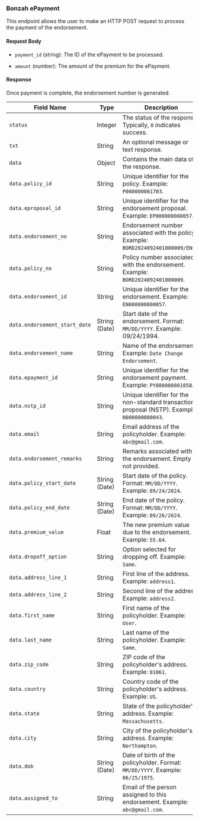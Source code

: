 ### Bonzah ePayment

This endpoint allows the user to make an HTTP POST request to process the payment of the endorsement.

#### Request Body

- `payment_id` (string): The ID of the ePayment to be processed.
    
- `amount` (number): The amount of the premium for the ePayment.
    

#### Response

Once payment is complete, the endorsement number is generated.

| **Field Name** | **Type** | **Description** |
| --- | --- | --- |
| `status` | Integer | The status of the response. Typically, `0` indicates success. |
| `txt` | String | An optional message or text response. |
| `data` | Object | Contains the main data of the response. |
| `data.policy_id` | String | Unique identifier for the policy. Example: `P000000001703`. |
| `data.eproposal_id` | String | Unique identifier for the endorsement proposal. Example: `EP000000000057`. |
| `data.endorsement_no` | String | Endorsement number associated with the policy. Example: `BORD2024092401000009/EN02`. |
| `data.policy_no` | String | Policy number associated with the endorsement. Example: `BORD2024092401000009`. |
| `data.endorsement_id` | String | Unique identifier for the endorsement. Example: `EN000000000057`. |
| `data.endorsement_start_date` | String (Date) | Start date of the endorsement. Format: `MM/DD/YYYY`. Example: 09/24/1994. |
| `data.endorsement_name` | String | Name of the endorsement. Example: `Date Change Endorsement`. |
| `data.epayment_id` | String | Unique identifier for the endorsement payment. Example: `PY000000001058`. |
| `data.nstp_id` | String | Unique identifier for the non-standard transaction proposal (NSTP). Example: `N000000000043`. |
| `data.email` | String | Email address of the policyholder. Example: `abc@gmail.com`. |
| `data.endorsement_remarks` | String | Remarks associated with the endorsement. Empty if not provided. |
| `data.policy_start_date` | String (Date) | Start date of the policy. Format: `MM/DD/YYYY`. Example: `09/24/2024`. |
| `data.policy_end_date` | String (Date) | End date of the policy. Format: `MM/DD/YYYY`. Example: `09/26/2024`. |
| `data.premium_value` | Float | The new premium value due to the endorsement. Example: `55.64`. |
| `data.dropoff_option` | String | Option selected for dropping off. Example: `Same`. |
| `data.address_line_1` | String | First line of the address. Example: `address1`. |
| `data.address_line_2` | String | Second line of the address. Example: `address2`. |
| `data.first_name` | String | First name of the policyholder. Example: `User`. |
| `data.last_name` | String | Last name of the policyholder. Example: `Same`. |
| `data.zip_code` | String | ZIP code of the policyholder's address. Example: `01061`. |
| `data.country` | String | Country code of the policyholder's address. Example: `US`. |
| `data.state` | String | State of the policyholder's address. Example: `Massachusetts`. |
| `data.city` | String | City of the policyholder's address. Example: `Northampton`. |
| `data.dob` | String (Date) | Date of birth of the policyholder. Format: `MM/DD/YYYY`. Example: `06/25/1975`. |
| `data.assigned_to` | String | Email of the person assigned to this endorsement. Example: `abc@gmail.com`. |